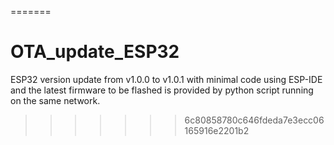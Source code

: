 =======
# OTA_update_ESP32
ESP32 version update from v1.0.0 to v1.0.1 with minimal code using ESP-IDE and the latest firmware to be flashed is provided by python script running on the same network.
>>>>>>> 6c80858780c646fdeda7e3ecc06165916e2201b2
